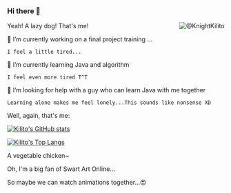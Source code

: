 ### Hi there 👋

Yeah! A lazy dog! That's me!<img align="right" src="https://api.moedog.org/count/@KnightKilito?theme=gelbooru-h" alt="@KnightKilito" />
<!--
**KnightKilito/KnightKilito** is a ✨ _special_ ✨ repository because its `README.md` (this file) appears on your GitHub profile.

Here are some ideas to get you started:

- 🔭 I’m currently working on ...
- 🌱 I’m currently learning ...
- 👯 I’m looking to collaborate on ...
- 🤔 I’m looking for help with ...
- 💬 Ask me about ...
- 📫 How to reach me: ...
- 😄 Pronouns: ...
- ⚡ Fun fact: ...
-->

🔭 I’m currently working on a final project training ...

    I feel a little tired...
    
🌱 I’m currently learning Java and algorithm

    I feel even more tired T^T
    
🤔 I’m looking for help with a guy who can learn Java with me together

    Learning alone makes me feel lonely...This sounds like nonsense XD
    
Well, again, that's me:

[![Kilito's GitHub stats](https://github-readme-stats.vercel.app/api?username=KnightKilito&show_icons=true&bg_color=30,e96443,904e95&title_color=fff&text_color=fff)](https://github.com/anuraghazra/github-readme-stats)

[![Kilito's Top Langs](https://github-readme-stats.vercel.app/api/top-langs/?username=KnightKilito&layout=compact)](https://github.com/anuraghazra/github-readme-stats)

A vegetable chicken~

Oh, I'm a big fan of Swart Art Online...

So maybe we can watch animations together...😍

